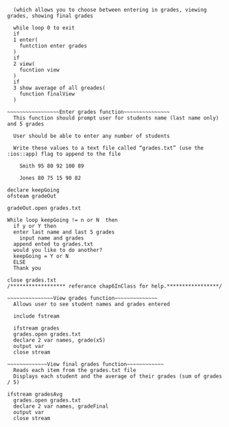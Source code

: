 ~~~~~~~~~~~~~~~~~Menu function ~~~~~~~~~~~~~~
  (which allows you to choose between entering in grades, viewing grades, showing final grades

  while loop 0 to exit 
  if
  1 enter(
    funtction enter grades
  )
  if
  2 view(
    fucntion view 
  )
  if
  3 show average of all greades(
    function finalView
  )

~~~~~~~~~~~~~~~~~Enter grades function~~~~~~~~~~~~~~~
  This function should prompt user for students name (last name only) and 5 grades

  User should be able to enter any number of students

  Write these values to a text file called “grades.txt” (use the :ios::app) flag to append to the file

    Smith 95 80 92 100 89

    Jones 80 75 15 90 82

declare keepGoing
ofsteam gradeOut 

gradeOut.open grades.txt 

While loop keepGoing != n or N  then 
  if y or Y then 
  enter last name and last 5 grades
    input name and grades
  append ented to grades.txt 
  would you like to do another?
  keepGoing = Y or N 
  ELSE 
  Thank you

close grades.txt 
/****************** referance chap6InClass for help.*****************/

~~~~~~~~~~~~~~~View grades function~~~~~~~~~~~~~~
  Allows user to see student names and grades entered

  include fstream 

  ifstream grades
  grades.open grades.txt
  declare 2 var names, grade(x5)
  output var 
  close stream

~~~~~~~~~~~~~View final grades function~~~~~~~~~~~~
  Reads each item from the grades.txt file
  Displays each student and the average of their grades (sum of grades / 5)

ifstream gradesAvg
  grades.open grades.txt
  declare 2 var names, gradeFinal
  output var 
  close stream